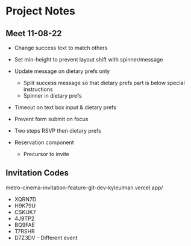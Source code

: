 # Project Notes

## Meet 11-08-22

-   Change success text to match others
-   Set min-height to prevent layout shift with spinner/message
-   Update message on dietary prefs only
    -   Split success message so that dietary prefs part is below special instructions
    -   Spinner in dietary prefs
-   Timeout on text box input & dietary prefs
-   Prevent form submit on focus
-   Two steps RSVP then dietary prefs

-   Reservation component
    -   Precursor to invite

## Invitation Codes

metro-cinema-invitation-feature-git-dev-kyleulman.vercel.app/

-   XQRN7D
-   H9K79U
-   CSKUK7
-   4J9TP2
-   BQ9FAE
-   T7RSHR
-   D7Z3DV - Different event
